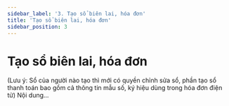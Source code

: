 ```yaml
---
sidebar_label: '3. Tạo sổ biên lai, hóa đơn'
title: 'Tạo sổ biên lai, hóa đơn'
sidebar_position: 3
---
```

# Tạo sổ biên lai, hóa đơn
(Lưu ý: Sổ của người nào tạo thì mới có quyền chỉnh sửa sổ, phần tạo sổ thanh toán bao gồm cả thông tin mẫu số, ký hiệu dùng trong hóa đơn điện tử)
Nội dung...